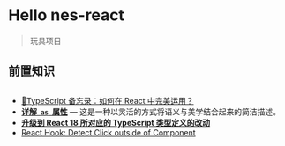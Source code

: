 # Hello nes-react

> 玩具项目

## 前置知识

##

- [🔖TypeScript 备忘录：如何在 React 中完美运用？](https://juejin.cn/post/6910863689260204039)
- **[详解  `as`  属性](https://www.robinwieruch.de/react-as-prop/)** — 这是一种以灵活的方式将语义与美学结合起来的简洁描述。
- **[升级到 React 18 所对应的 TypeScript 类型定义的改动](https://blog.logrocket.com/upgrading-react-18-typescript/)**
- [React Hook: Detect Click outside of Component](https://www.robinwieruch.de/react-hook-detect-click-outside-component/)
